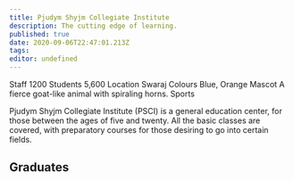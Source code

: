 ```yaml
---
title: Pjudym Shyjm Collegiate Institute
description: The cutting edge of learning.
published: true
date: 2020-09-06T22:47:01.213Z
tags: 
editor: undefined
---
```


Staff 	1200
Students 	5,600
Location 	Swaraj
Colours 	Blue, Orange
Mascot 	A fierce goat-like animal with spiraling horns.
Sports 	

Pjudym Shyjm Collegiate Institute (PSCI) is a general education center, for those between the ages of five and twenty. All the basic classes are covered, with preparatory courses for those desiring to go into certain fields.

## Graduates


